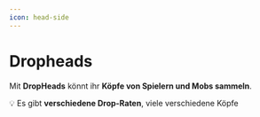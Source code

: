 ```yaml
---
icon: head-side
---
```


# Dropheads

Mit **DropHeads** könnt ihr **Köpfe von Spielern und Mobs sammeln**.

💡 Es gibt **verschiedene Drop-Raten**, viele verschiedene Köpfe
